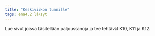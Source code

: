 ```yaml
---
title: "Keskiviikon tunnille"
tags: ena4.2 läksyt
---
```


Lue sivut joissa käsitellään paljoussanoja ja tee tehtävät K10, K11 ja K12.
